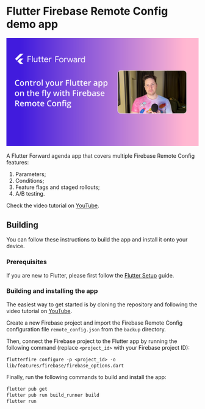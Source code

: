 # Flutter Firebase Remote Config demo app

![Control your Flutter app on the fly with Firebase Remote Config](header.png)

A Flutter Forward agenda app that covers multiple Firebase Remote Config features:

1. Parameters;
2. Conditions;
3. Feature flags and staged rollouts;
4. A/B testing.

Check the video tutorial on [YouTube](https://youtu.be/l_-eAINdz90).

## Building

You can follow these instructions to build the app and install it onto your device.

### Prerequisites

If you are new to Flutter, please first follow the [Flutter Setup](https://flutter.dev/setup/) guide.

### Building and installing the app

The easiest way to get started is by cloning the repository and following the video tutorial on [YouTube](https://youtu.be/l_-eAINdz90).

Create a new Firebase project and import the Firebase Remote Config configuration file `remote_config.json` from the `backup` directory.

Then, connect the Firebase project to the Flutter app by running the following command (replace `<project_id>` with your Firebase project ID):

```
flutterfire configure -p <project_id> -o lib/features/firebase/firebase_options.dart
```

Finally, run the following commands to build and install the app:

```
flutter pub get
flutter pub run build_runner build
flutter run
```
